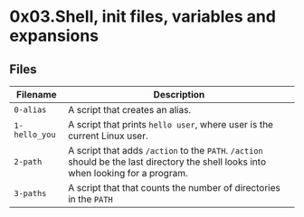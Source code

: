 # 0x03.Shell, init files, variables and expansions


## Files


| Filename | Description |
| -----------------| -----------------------------|
| `0-alias` | A script that creates an alias. |
| `1-hello_you` | A script that prints `hello user`, where user is the current Linux user. |
| `2-path` | A script that adds `/action` to the `PATH`. `/action` should be the last directory the shell looks into when looking for a program. |
| `3-paths` | A script that  that counts the number of directories in the `PATH` |
